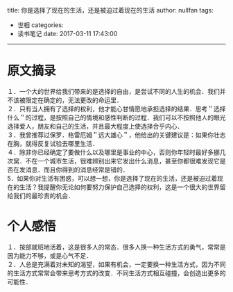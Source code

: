 title: 你是选择了现在的生活，还是被迫过着现在的生活
author: nullfan
tags:
  - 世相
categories:
  - 读书笔记
date: 2017-03-11 17:43:00
---
# 原文摘录
１．一个大的世界给我们带来的是选择的自由，是尝试不同的人生的机会．我们并不该被限定在确定的，无法更改的命运里．  
２．只有当人拥有了选择的权利，他才能心甘情愿地承担选择的结果．思考＂选择什么＂的过程，是按照自己的情境和感性判断的过程．我们可以不按照他人的眼光选择爱人，朋友和自己的生活，并且最大程度上使选择合乎内心．  
３．我曾推荐过保罗．格雷厄姆＂远大雄心＂，他给出的关键建议是：如果你壮志在胸，就得反复试验去哪里生活．  
４．除非你已经确定了要做什么以及哪里是事业的中心，否则你年轻时最好多挪几次窝．不在一个城市生活，很难辨别出来它发出什么消息，甚至你都很难发现它是否在发消息．而且你得到的消息经常是错的．　  
5．如果你对生活有困惑，可以想一想，你是选择了现在的生活，还是被迫过着现在的生活？我提醒你无论如何要努力保护自己选择的权利，这是一个很大的世界留给我们的最珍贵的机会．  
# 个人感悟
１．按部就班地活着，这是很多人的常态．很多人换一种生活方式的勇气，常常是因为能力不够，或是心气不足．  
２．人总是充满着对未知的渴望，如果有机会，一定要换一种生活方式，因为不同的生活方式常常会带来思考方式的改变．不同生活方式相互碰撞，会创造出更多的可能性．
